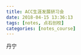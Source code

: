 ```yaml
---
title: ACC生涯发展研习会
date: 2018-04-15 13:36:13
tags: [notes, 点石创校]
categories: [notes_course]
---
```


丹宁
